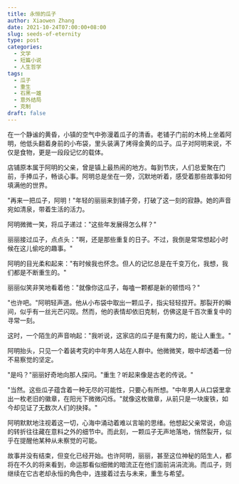 ```yaml
---
title: 永恒的瓜子
author: Xiaowen Zhang
date: 2021-10-24T07:00:00+08:00
slug: seeds-of-eternity
type: post
categories:
  - 文学
  - 短篇小说
  - 人生哲学
tags:
  - 瓜子
  - 重生
  - 石黑一雄
  - 意外结局
  - 克制
draft: false
---
```


在一个静谧的黄昏，小镇的空气中弥漫着瓜子的清香。老铺子门前的木椅上坐着阿明，他低头翻着身前的小布袋，里头装满了烤得金黄的瓜子。瓜子对阿明来说，不仅是食物，更是一段段记忆的载体。

店铺原本属于阿明的父亲，曾是镇上最热闹的地方。每到节庆，人们总爱聚在门前，手捧瓜子，畅谈心事。阿明总是坐在一旁，沉默地听着，感受着那些故事如何填满他的世界。

"再来一把瓜子，阿明！"年轻的丽丽来到铺子旁，打破了这一刻的寂静。她的声音宛如清泉，带着生活的活力。

阿明微微一笑，将瓜子递过："这些年发展得怎么样？"

丽丽接过瓜子，点点头："啊，还是那些重复的日子。不过，我倒是常常想起小时候在这儿偷吃的趣事。"

阿明的目光柔和起来："有时候我也怀念。但人的记忆总是在千变万化，我想，我们都是不断重生的。"

丽丽似笑非笑地看着他："就像你这瓜子，每嗑一颗都是新的顿悟吗？"

"也许吧。"阿明轻声道。他从小布袋中取出一颗瓜子，指尖轻轻捏开。那裂开的瞬间，似乎有一丝光芒闪现。然而，他的表情却依旧克制，仿佛这是千百次重复中的寻常一刻。

这时，一个陌生的声音响起："我听说，这家店的瓜子是有魔力的，能让人重生。"

阿明抬头，只见一个着装考究的中年男人站在人群中。他微微笑，眼中却透着一份不易察觉的坚定。

"是吗？"丽丽好奇地向那人探问。"重生？听起来像是古老的传说。"

"当然。这些瓜子蕴含着一种无尽的可能性，只要心有所想。"中年男人从口袋里拿出一枚老旧的徽章，在阳光下微微闪烁。"就像这枚徽章，从前只是一块废铁，如今却见证了无数次人们的抉择。"

阿明默默地注视着这一切，心海中涌动着难以言喻的思绪。他想起父亲常说，命运的转折往往藏在意料之外的细节中。而此刻，一颗瓜子无声地落地，悄然裂开，似乎在提醒他某种从未察觉的可能。

故事并没有结束，但变化已经开始。也许阿明，丽丽，甚至这位神秘的陌生人，都将在不久的将来看到，命运那看似细微的暗流正在他们面前涓涓流淌。而瓜子，则继续在它古老却永恒的角色中，连接着过去与未来，重生与希望。